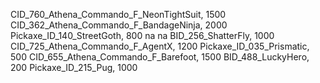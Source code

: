 CID_760_Athena_Commando_F_NeonTightSuit, 1500
CID_362_Athena_Commando_F_BandageNinja, 2000
Pickaxe_ID_140_StreetGoth, 800
na
na
BID_256_ShatterFly, 1000
CID_725_Athena_Commando_F_AgentX, 1200
Pickaxe_ID_035_Prismatic, 500
CID_655_Athena_Commando_F_Barefoot, 1500
BID_488_LuckyHero, 200
Pickaxe_ID_215_Pug, 1000
